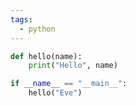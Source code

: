 ```yaml
---
tags:
  - python
---
```



```python
def hello(name):
	print("Hello", name)

if __name__ == "__main__":
	hello("Eve")
```
